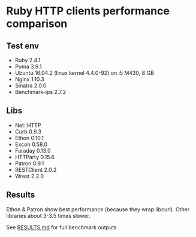 # Ruby HTTP clients performance comparison

## Test env
* Ruby 2.4.1
* Puma 3.9.1
* Ubuntu 16.04.2 (linux kernel 4.4.0-92) on i5 M430, 8 GB
* Nginx 1.10.3
* Sinatra 2.0.0
* Benchmark-ips 2.7.2

## Libs
* Net::HTTP
* Curb 0.9.3
* Ethon 0.10.1
* Excon 0.58.0
* Faraday 0.13.0
* HTTParty 0.15.6
* Patron 0.9.1
* RESTClient 2.0.2
* Wrest 2.2.0

## Results
Ethon & Patron show best performance (because they wrap libcurl). Other libraries about 3-3.5 times slower.

See [RESULTS.md](RESULTS.md) for full benchmark outputs
